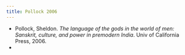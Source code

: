 ```yaml
---
title: Pollock 2006
---
```


- Pollock, Sheldon. _The language of the gods in the world of men: Sanskrit, culture, and power in premodern India_. Univ of California Press, 2006.
-